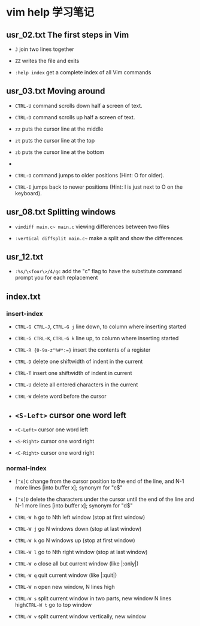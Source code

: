 # vim help 学习笔记

## usr_02.txt The first steps in Vim

- `J` join two lines together

- `ZZ` writes the file and exits

- `:help index` get a complete index of all Vim commands

## usr_03.txt Moving around


- `CTRL-U` command scrolls down half a screen of text.
- `CTRL-D` command scrolls up half a screen of text.

- `zz` puts the cursor line at the middle
- `zt` puts the cursor line at the top
- `zb` puts the cursor line at the bottom

- ```` command jumps back and forth, between two points.  
- `CTRL-O` command jumps to older positions (Hint: O for older).  
- `CTRL-I` jumps back to newer positions (Hint: I is just next to O on the keyboard).

## usr_08.txt Splitting windows

- `vimdiff main.c~ main.c` viewing differences between two files

- `:vertical diffsplit main.c~` make a split and show the differences

## usr_12.txt 

- `:%s/\<four\>/4/gc` add the "c" flag to have the substitute command prompt you for each replacement



## index.txt

### insert-index

- `CTRL-G CTRL-J`, `CTRL-G j` line down, to column where inserting started

- `CTRL-G CTRL-K`, `CTRL-G k` line up, to column where inserting started

- `CTRL-R {0-9a-z"%#*:=}` insert the contents of a register

- `CTRL-D` delete one shiftwidth of indent in the current

- `CTRL-T`	 insert one shiftwidth of indent in current

- `CTRL-U`	 delete all entered characters in the current

- `CTRL-W`  delete word before the cursor

- `<S-Left>` cursor one word left
    -
- `<C-Left>` cursor one word left

- `<S-Right>` cursor one word right

- `<C-Right>` cursor one word right

### normal-index

- `["x]C` change from the cursor position to the end of the line, and N-1 more lines [into buffer x]; synonym for "c$"

- `["x]D`	delete the characters under the cursor until the end of the line and N-1 more lines [into buffer x]; synonym for "d$"

- `CTRL-W h` go to Nth left window (stop at first window)
- `CTRL-W j` go N windows down (stop at last window)
- `CTRL-W k` go N windows up (stop at first window)
- `CTRL-W l` go to Nth right window (stop at last window)

- `CTRL-W o` close all but current window (like |:only|)
- `CTRL-W q` quit current window (like |:quit|)
- `CTRL-W n` open new window, N lines high
- `CTRL-W s` split current window in two parts, new window N lines high`CTRL-W t` go to top window
- `CTRL-W v` split current window vertically, new window

